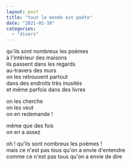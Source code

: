 ```yaml
---
layout: post
title: "tout le monde est poète"
date: "2021-01-16"
categories:
  - "divers"
---
```


qu'ils sont nombreux les poèmes  
à l'intérieur des maisons  
ils passent dans les regards  
au-travers des murs  
on les retrouvent partout  
dans des endroits très inusités  
et même parfois dans des livres  

on les cherche  
on les veut  
on en redemande !  

même que des fois  
on en a assez  

oh ! qu'ils sont nombreux les poèmes !  
mais ce n'est pas tous qu'on a envie d'entendre  
comme ce n'est pas tous qu'on a envie de dire
